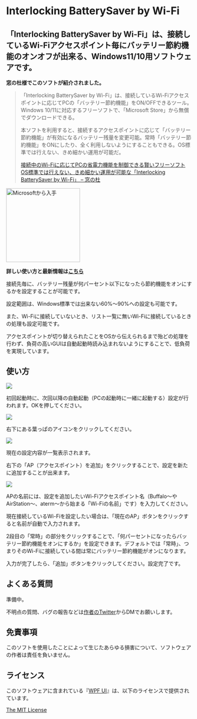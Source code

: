 ﻿# Interlocking BatterySaver by Wi-Fi
## 「Interlocking BatterySaver by Wi-Fi」は、接続しているWi-Fiアクセスポイント毎にバッテリー節約機能のオンオフが出来る、Windows11/10用ソフトウェアです。

**窓の杜様でこのソフトが紹介されました。**

> 「Interlocking BatterySaver by Wi-Fi」は、接続しているWi-Fiアクセスポイントに応じてPCの「バッテリー節約機能」をON/OFFできるツール。Windows 10/11に対応するフリーソフトで、「Microsoft Store」から無償でダウンロードできる。
> 
> 本ソフトを利用すると、接続するアクセスポイントに応じて「バッテリー節約機能」が有効になるバッテリー残量を変更可能。常時「バッテリー節約機能」をONにしたり、全く利用しないようにすることもできる。OS標準では行えない、きめ細かい運用が可能だ。
> 
> [接続中のWi-Fiに応じてPCの省電力機能を制御できる賢いフリーソフト  
> OS標準では行えない、きめ細かい運用が可能な「Interlocking BatterySaver by Wi-Fi」 – 窓の杜](https://forest.watch.impress.co.jp/docs/review/1496517.html)



<a href='https://apps.microsoft.com/store/detail/interlocking-batterysaver-by-wifi/9NZV3DKCLW2P?launch=true&mode=mini'><img width="200px" alt='Microsoftから入手' src='https://get.microsoft.com/images/ja-JP%20dark.svg'/></a>

**詳しい使い方と最新情報は[こちら](https://taksas.net/interlocking-batterysaver-by-wi-fi)**




接続先毎に、バッテリー残量が何パーセント以下になったら節約機能をオンにするかを設定することが可能です。

設定範囲は、Windows標準では出来ない60%～90%への設定も可能です。

また、Wi-Fiに接続していないとき、リスト一覧に無いWi-Fiに接続しているときの処理も設定可能です。

アクセスポイントが切り替えられたことをOSから伝えられるまで殆どの処理を行わず、負荷の高いGUIは自動起動時読み込まれないようにすることで、低負荷を実現しています。

## 使い方

![](https://taksas.net/wp-content/uploads/2023/08/Screenshot-2023_08_29-11_11_57.png)

初回起動時に、次回以降の自動起動（PCの起動時に一緒に起動する）設定が行われます。OKを押してください。

![](https://taksas.net/wp-content/uploads/2023/04/leaf_20579.png)

右下にある葉っぱのアイコンをクリックしてください。

![](https://taksas.net/wp-content/uploads/2023/08/Interlocking-BatterySaver-by-Wi-Fi-v2.0.20-2023_08_29-10_42_48.png)

現在の設定内容が一覧表示されます。

右下の「AP（アクセスポイント）を追加」をクリックすることで、設定を新たに追加することが出来ます。

![](https://taksas.net/wp-content/uploads/2023/08/Wi-Fi%E3%82%A2%E3%82%AF%E3%82%BB%E3%82%B9%E3%83%9D%E3%82%A4%E3%83%B3%E3%83%88-AP-%E3%82%92%E8%BF%BD%E5%8A%A0-2023_08_29-10_42_55.png)

APの名前には、設定を追加したいWi-Fiアクセスポイント名（Buffalo～やAirStation～、aterm～から始まる「Wi-Fiの名前」です）を入力してください。

現在接続しているWi-Fiを設定したい場合は、「現在のAP」ボタンをクリックすると名前が自動で入力されます。

2段目の「常時」の部分をクリックすることで、「何パーセントになったらバッテリー節約機能をオンにするか」を設定できます。デフォルトでは「常時」、つまりそのWi-Fiに接続している間は常にバッテリー節約機能がオンになります。

入力が完了したら、「追加」ボタンをクリックしてください。設定完了です。

## よくある質問

準備中。

不明点の質問、バグの報告などは[作者のTwitter](https://twitter.com/taksasDESUYO)からDMでお願いします。

## 免責事項

このソフトを使用したことによって生じたあらゆる損害について、ソフトウェアの作者は責任を負いません。

## ライセンス

このソフトウェアに含まれている『[WPF UI](https://wpfui.lepo.co/)』は、以下のライセンスで提供されています。

[The MIT License](https://licenses.opensource.jp/MIT/MIT.html)